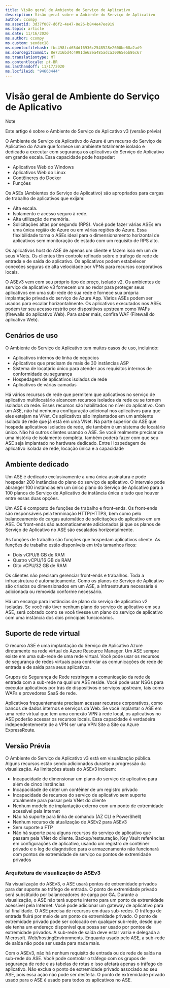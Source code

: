```yaml
---
title: Visão geral de Ambiente do Serviço de Aplicativo
description: Visão geral sobre o Ambiente do Serviço de Aplicativo
author: ccompy
ms.assetid: 3d37f007-d6f2-4e47-8e26-b844e47ee919
ms.topic: article
ms.date: 11/16/2020
ms.author: ccompy
ms.custom: seodec18
ms.openlocfilehash: fbc498fcd654d16936c2548528e2600be68a2ad9
ms.sourcegitcommit: 8e7316bd4c4991de62ea485adca30065e5b86c67
ms.translationtype: MT
ms.contentlocale: pt-BR
ms.lasthandoff: 11/17/2020
ms.locfileid: "94663444"
---
```

# <a name="app-service-environment-overview"></a>Visão geral de Ambiente do Serviço de Aplicativo 

> [!NOTE]
> Este artigo é sobre o Ambiente do Serviço de Aplicativo v3 (versão prévia)
> 

O Ambiente de Serviço de Aplicativo do Azure é um recurso do Serviço de Aplicativo do Azure que fornece um ambiente totalmente isolado e dedicado a executar com segurança os aplicativos do Serviço de Aplicativo em grande escala. Essa capacidade pode hospedar:

- Aplicativos Web do Windows
- Aplicativos Web do Linux
- Contêineres do Docker
- Funções

Os ASEs (Ambientes do Serviço de Aplicativo) são apropriados para cargas de trabalho de aplicativos que exijam:

- Alta escala.
- Isolamento e acesso seguro à rede.
- Alta utilização de memória.
- Solicitações altas por segundo (RPS). Você pode fazer várias ASEs em uma única região do Azure ou em várias regiões do Azure. Essa flexibilidade torna o ASEs ideal para o dimensionamento horizontal de aplicativos sem monitoração de estado com um requisito de RPS alto.

Os aplicativos host do ASE de apenas um cliente e fazem isso em um de seus VNets. Os clientes têm controle refinado sobre o tráfego de rede de entrada e de saída do aplicativo. Os aplicativos podem estabelecer conexões seguras de alta velocidade por VPNs para recursos corporativos locais.

O ASEv3 vem com seu próprio tipo de preço, isolado v2.
Os ambientes de serviço de aplicativo v3 fornecem um ao redor para proteger seus aplicativos em uma sub-rede de sua rede e fornece sua própria implantação privada do serviço de Azure App.
Vários ASEs podem ser usados para escalar horizontalmente. Os aplicativos executados nos ASEs podem ter seu acesso restrito por dispositivos upstream como WAFs (firewalls do aplicativo Web). Para saber mais, confira WAF (Firewall do aplicativo Web).

## <a name="usage-scenarios"></a>Cenários de uso

O Ambiente do Serviço de Aplicativo tem muitos casos de uso, incluindo:

- Aplicativos internos de linha de negócios
- Aplicativos que precisam de mais de 30 instâncias ASP
- Sistema de locatário único para atender aos requisitos internos de conformidade ou segurança
- Hospedagem de aplicativos isolados de rede
- Aplicativos de várias camadas

Há vários recursos de rede que permitem que aplicativos no serviço de aplicativo multilocatário alcancem recursos isolados da rede ou se tornem isolados da rede. Esses recursos são habilitados no nível do aplicativo.  Com um ASE, não há nenhuma configuração adicional nos aplicativos para que eles estejam na VNet. Os aplicativos são implantados em um ambiente isolado de rede que já está em uma VNet. Na parte superior do ASE que hospeda aplicativos isolados de rede, ele também é um sistema de locatário único. Não há outros clientes usando o ASE. Se você realmente precisar de uma história de isolamento completa, também poderá fazer com que seu ASE seja implantado no hardware dedicado. Entre Hospedagem de aplicativo isolada de rede, locação única e a capacidade 

## <a name="dedicated-environment"></a>Ambiente dedicado
Um ASE é dedicado exclusivamente a uma única assinatura e pode hospedar 200 instâncias do plano do serviço de aplicativo. O intervalo pode abranger 100 instâncias em um único plano do Serviço de Aplicativo para a 100 planos do Serviço de Aplicativo de instância única e tudo que houver entre essas duas opções.

Um ASE é composto de funções de trabalho e front-ends. Os front-ends são responsáveis pela terminação HTTP/HTTPS, bem como pelo balanceamento de cargas automático de solicitações do aplicativo em um ASE. Os front-ends são automaticamente adicionados já que os planos de Serviço de Aplicativo no ASE são escalados horizontalmente.

As funções de trabalho são funções que hospedam aplicativos cliente. As funções de trabalho estão disponíveis em três tamanhos fixos:

- Dois vCPU/8 GB de RAM
- Quatro vCPU/16 GB de RAM
- Oito vCPU/32 GB de RAM

Os clientes não precisam gerenciar front-ends e trabalhos. Toda a infraestrutura é automaticamente. Como os planos de Serviço de Aplicativo são criados ou dimensionados em um ASE, a infraestrutura necessária é adicionada ou removida conforme necessário.

Há um encargo para instâncias de plano do serviço de aplicativo v2 isoladas. Se você não tiver nenhum plano do serviço de aplicativo em seu ASE, será cobrado como se você tivesse um plano do serviço de aplicativo com uma instância dos dois principais funcionários.

## <a name="virtual-network-support"></a>Suporte de rede virtual
O recurso ASE é uma implantação do Serviço de Aplicativo Azure diretamente na rede virtual do Azure Resource Manager. Um ASE sempre existe em uma sub-rede de uma rede virtual. Você pode usar os recursos de segurança de redes virtuais para controlar as comunicações de rede de entrada e de saída para seus aplicativos.

Grupos de Segurança de Rede restringem a comunicação da rede de entrada com a sub-rede na qual um ASE reside. Você pode usar NSGs para executar aplicativos por trás de dispositivos e serviços upstream, tais como WAFs e provedores SaaS de rede.

Aplicativos frequentemente precisam acessar recursos corporativos, como bancos de dados internos e serviços da Web. Se você implantar o ASE em uma rede virtual que tem uma conexão VPN à rede local, os aplicativos no ASE poderão acessar os recursos locais. Essa capacidade é verdadeira independentemente de a VPN ser uma VPN Site a Site ou Azure ExpressRoute.

## <a name="preview"></a>Versão Prévia
O Ambiente do Serviço de Aplicativo v3 está em visualização pública.  Alguns recursos estão sendo adicionados durante a progressão da visualização. As limitações atuais do ASEv3 incluem:

- Incapacidade de dimensionar um plano do serviço de aplicativo para além de cinco instâncias
- Incapacidade de obter um contêiner de um registro privado
- Incapacidade de recursos do serviço de aplicativo sem suporte atualmente para passar pela VNet do cliente
- Nenhum modelo de implantação externo com um ponto de extremidade acessível pela Internet
- Não há suporte para linha de comando (AZ CLI e PowerShell)
- Nenhum recurso de atualização de ASEv2 para ASEv3
- Sem suporte a FTP
- Não há suporte para alguns recursos do serviço de aplicativo que passam pela VNet do cliente. Backup/restauração, Key Vault referências em configurações de aplicativo, usando um registro de contêiner privado e o log de diagnóstico para o armazenamento não funcionará com pontos de extremidade de serviço ou pontos de extremidade privados
    
### <a name="asev3-preview-architecture"></a>Arquitetura de visualização do ASEv3
Na visualização do ASEv3, o ASE usará pontos de extremidade privados para dar suporte ao tráfego de entrada. O ponto de extremidade privado será substituído por balanceadores de carga por GA. Durante a visualização, o ASE não terá suporte interno para um ponto de extremidade acessível pela Internet. Você pode adicionar um gateway de aplicativo para tal finalidade. O ASE precisa de recursos em duas sub-redes.  O tráfego de entrada fluirá por meio de um ponto de extremidade privado. O ponto de extremidade privado pode ser colocado em qualquer sub-rede, desde que ele tenha um endereço disponível que possa ser usado por pontos de extremidade privados.  A sub-rede de saída deve estar vazia e delegada a Microsoft. Web/hostingEnvironments. Enquanto usado pelo ASE, a sub-rede de saída não pode ser usada para nada mais.

Com o ASEv3, não há nenhum requisito de entrada ou de rede de saída na sub-rede do ASE. Você pode controlar o tráfego com os grupos de segurança de rede e as tabelas de rotas e isso afetará apenas o tráfego do aplicativo. Não exclua o ponto de extremidade privado associado ao seu ASE, pois essa ação não pode ser desfeita. O ponto de extremidade privado usado para o ASE é usado para todos os aplicativos no ASE. 
